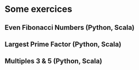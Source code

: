 # Some exercices

## Even Fibonacci Numbers (Python, Scala)
## Largest Prime Factor (Python, Scala)
## Multiples 3 & 5 (Python, Scala)
